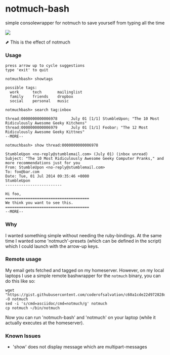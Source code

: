 notmuch-bash
============

simple consolewrapper for notmuch to save yourself from typing all the time

<img src="http://media.giphy.com/media/d8v55gXkiNj3y/giphy.gif"/>

⬈ This is the effect of notmuch

### Usage

    press arrow up to cycle suggestions
    type 'exit' to quit
    
    notmuchbash> showtags
    
    possible tags:
      work      tech       mailinglist
      family    friends    dropbox
      social    personal   music
     
    notmuchbash> search tag:inbox
    
    thread:0000000000006978      July 01 [1/1] StumbleUpon; "The 10 Most Ridiculously Awesome Geeky Kitchens"
    thread:0000000000006979      July 01 [1/1] Foobar; "The 12 Most Ridiculously Awesome Geeky Kittnes"
    --MORE--
    
    notmuchbash> show thread:0000000000006978
    
    StumbleUpon <no-reply@stumblemail.com> (July 01) (inbox unread)
    Subject: "The 10 Most Ridiculously Awesome Geeky Computer Pranks," and more recommendations just for you
    From: StumbleUpon <no-reply@stumblemail.com>
    To: foo@bar.com
    Date: Tue, 01 Jul 2014 09:35:46 +0000
    StumbleUpon
    -------------------------
    
    Hi foo,
    =====================================
    We think you want to see this.
    =====================================
    --MORE--

### Why

I wanted something simple without needing the ruby-bindings.
At the same time I wanted some 'notmuch'-presets (which can be defined in the script) which I could launch with the arrow-up keys.

### Remote usage

My email gets fetched and tagged on my homeserver.
However, on my local laptops I use a simple remote bashwrapper for the `notmuch` binary, you can do this like so:

    wget "https://gist.githubusercontent.com/coderofsalvation/c60a1cde22d972828d4c/raw/a04ac4e82468d024e5865444292417e4555fd3f3/remotewrapper.bash" -O notmuch
    sed -i 's/cmd=asciidoc/cmd=notmuch/g' notmuch
    cp notmuch ~/bin/notmuch
    
Now you can run 'notmuch-bash' and 'notmuch' on your laptop (while it actually executes at the homeserver).
 
### Known Issues

* 'show' does not display message which are multipart-messages
